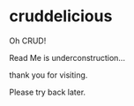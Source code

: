 # cruddelicious
Oh CRUD!

Read Me is underconstruction...

thank you for visiting.

Please try back later.



